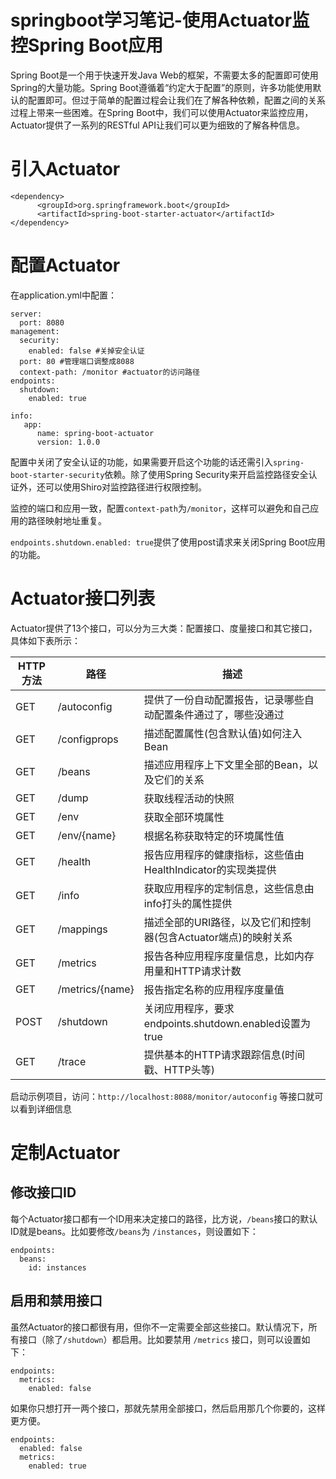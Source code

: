 # springboot学习笔记-使用Actuator监控Spring Boot应用

Spring Boot是一个用于快速开发Java Web的框架，不需要太多的配置即可使用Spring的大量功能。Spring Boot遵循着“约定大于配置”的原则，许多功能使用默认的配置即可。但过于简单的配置过程会让我们在了解各种依赖，配置之间的关系过程上带来一些困难。在Spring Boot中，我们可以使用Actuator来监控应用，Actuator提供了一系列的RESTful API让我们可以更为细致的了解各种信息。

# 引入Actuator

```
<dependency>
      <groupId>org.springframework.boot</groupId>
      <artifactId>spring-boot-starter-actuator</artifactId>
</dependency>
```

# 配置Actuator

在application.yml中配置：

```
server:
  port: 8080
management:
  security:
    enabled: false #关掉安全认证
  port: 80 #管理端口调整成8088
  context-path: /monitor #actuator的访问路径
endpoints:
  shutdown:
    enabled: true

info:
   app:
      name: spring-boot-actuator
      version: 1.0.0
```

配置中关闭了安全认证的功能，如果需要开启这个功能的话还需引入`spring-boot-starter-security`依赖。除了使用Spring Security来开启监控路径安全认证外，还可以使用Shiro对监控路径进行权限控制。

监控的端口和应用一致，配置`context-path`为`/monitor`，这样可以避免和自己应用的路径映射地址重复。

`endpoints.shutdown.enabled: true`提供了使用post请求来关闭Spring Boot应用的功能。

# Actuator接口列表

Actuator提供了13个接口，可以分为三大类：配置接口、度量接口和其它接口，具体如下表所示：

| HTTP 方法 | 路径              | 描述                                       |
| ------- | --------------- | ---------------------------------------- |
| GET     | /autoconfig     | 提供了一份自动配置报告，记录哪些自动配置条件通过了，哪些没通过          |
| GET     | /configprops    | 描述配置属性(包含默认值)如何注入Bean                    |
| GET     | /beans          | 描述应用程序上下文里全部的Bean，以及它们的关系                |
| GET     | /dump           | 获取线程活动的快照                                |
| GET     | /env            | 获取全部环境属性                                 |
| GET     | /env/{name}     | 根据名称获取特定的环境属性值                           |
| GET     | /health         | 报告应用程序的健康指标，这些值由HealthIndicator的实现类提供    |
| GET     | /info           | 获取应用程序的定制信息，这些信息由info打头的属性提供             |
| GET     | /mappings       | 描述全部的URI路径，以及它们和控制器(包含Actuator端点)的映射关系   |
| GET     | /metrics        | 报告各种应用程序度量信息，比如内存用量和HTTP请求计数             |
| GET     | /metrics/{name} | 报告指定名称的应用程序度量值                           |
| POST    | /shutdown       | 关闭应用程序，要求endpoints.shutdown.enabled设置为true |
| GET     | /trace          | 提供基本的HTTP请求跟踪信息(时间戳、HTTP头等)              |

启动示例项目，访问：`http://localhost:8088/monitor/autoconfig` 等接口就可以看到详细信息

# 定制Actuator

## 修改接口ID

每个Actuator接口都有一个ID用来决定接口的路径，比方说，`/beans`接口的默认ID就是beans。比如要修改`/beans`为 `/instances`，则设置如下：

```
endpoints:
  beans:
    id: instances

```

## 启用和禁用接口

虽然Actuator的接口都很有用，但你不一定需要全部这些接口。默认情况下，所有接口（除了`/shutdown`）都启用。比如要禁用 `/metrics` 接口，则可以设置如下：

```
endpoints:
  metrics:
    enabled: false

```

如果你只想打开一两个接口，那就先禁用全部接口，然后启用那几个你要的，这样更方便。

```
endpoints:
  enabled: false
  metrics:
    enabled: true
```









